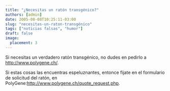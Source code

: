 ```yaml
---
title: "¿Necesitas un ratón transgénico?"
authors: [admin]
date: 2005-08-08T10:25:11-03:00
slug: "necesitas-un-raton-transgénico"
tags: ["noticias falsas", "humor"]
draft: false
image:
  placement: 3
---
```


Si necesitas un verdadero ratón transgénico, no dudes en pedirlo a
<http://www.polygene.ch/>.

Si estas cosas las encuentras espeluznantes, entonce fijate en el
formulario de solicitud del ratón, en
PolyGene:<http://www.polygene.ch/quote_request.php>.
